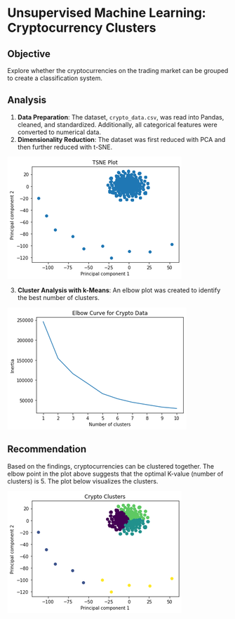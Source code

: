 # Unsupervised Machine Learning: <br> Cryptocurrency Clusters
## Objective
Explore whether the cryptocurrencies on the trading market can be grouped to create a classification system.
## Analysis
1. **Data Preparation**: The dataset, <code>crypto_data.csv</code>, was read into Pandas, cleaned, and standardized. Additionally, all categorical features were converted to numerical data.
2. **Dimensionality Reduction**: The dataset was first reduced with PCA and then further reduced with t-SNE.

![T-SNE Plot](Resources/Images/t-SNE.png)

3. **Cluster Analysis with k-Means**: An elbow plot was created to identify the best number of clusters.

![Elbow Curve Plot](Resources/Images/elbow_curve.png)

## Recommendation

Based on the findings, cryptocurrencies can be clustered together. The elbow point in the plot above suggests that the optimal K-value (number of clusters) is 5. The plot below visualizes the clusters.

![Crypto Cluster Scatter Plot](Resources/Images/clusters.png)
